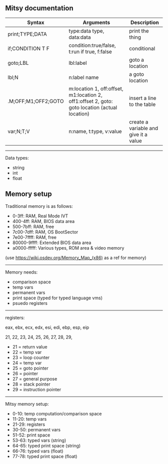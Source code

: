 ## Mitsy documentation

| Syntax | Arguments | Description |
| ----------- | ----------- | ----------- |
| print;TYPE;DATA | type:data type, data:data | print the thing |
| if;CONDITION                            T                           F | condition:true/false, t:run if true, f:false | conditional |
| goto;LBL | lbl:label |  goto a location |
| lbl;N | n:label name | a goto location |
| .M;OFF;M1;OFF2;GOTO | m:location 1, off:offset, m1:location 2, off1:offset 2, goto: goto location (actual location) | insert a line to the table |
| var;N;T;V | n:name, t:type, v:value | create a variable and give it a value |

---

Data types:
 - string
 - int
 - float

## Memory setup

Traditional memory is as follows:
 - 0-3ff: RAM, Real Mode IVT
 - 400-4ff: RAM, BIOS data area
 - 500-7bff: RAM, free
 - 7c00-7dff: RAM, OS BootSector
 - 7e00-7ffff: RAM, free
 - 80000-9ffff: Extended BIOS data area
 - a0000-fffff: Various types, ROM area & video memory

(use https://wiki.osdev.org/Memory_Map_(x86) as a ref for memory)

---
Memory needs:
 - comparison space
 - temp vars
 - permanent vars
 - print space (typed for typed language vms)
 - psuedo registers

---
registers:

eax, ebx, ecx, edx, esi, edi, ebp, esp, eip

21,  22,  23,  24,  25,  26,  27,  28,  29,
 - 21 = return value
 - 22 = temp var
 - 23 = loop counter
 - 24 = temp var
 - 25 = goto pointer
 - 26 = pointer
 - 27 = general purpose
 - 28 = stack pointer
 - 29 = instruction pointer

---
Mitsy memory setup:
 - 0-10: temp computation/comparison space
 - 11-20: temp vars
 - 21-29: registers
 - 30-50: permanent vars
 - 51-52: print space
 - 53-63: typed vars (string)
 - 64-65: typed print space (string)
 - 66-76: typed vars (float)
 - 77-78: typed print space (float)

